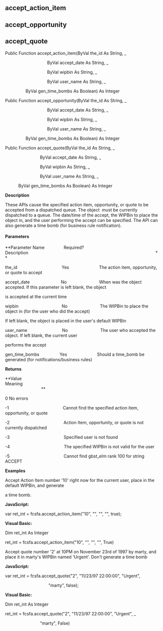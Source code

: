 accept_action_item
------------------

accept_opportunity
------------------

accept_quote
------------

Public Function accept_action_item(ByVal the_id As String, _

                                   ByVal accept_date As String, _

                                   ByVal wipbin As String, _

                                   ByVal user_name As String, _

                 ByVal gen_time_bombs As Boolean) As Integer

Public Function accept_opportunity(ByVal the_id As String, _

                                   ByVal accept_date As String, _

                                   ByVal wipbin As String, _

                                   ByVal user_name As String, _

                 ByVal gen_time_bombs As Boolean) As Integer

Public Function accept_quote(ByVal the_id As String, _

                             ByVal accept_date As String, _

                             ByVal wipbin As String, _

                             ByVal user_name As String, _

           ByVal gen_time_bombs As Boolean) As Integer

**Description**

These APIs cause the specified action item, opportunity, or quote to be accepted from a dispatched queue. The object  must be currently dispatched to a queue. The date/time of the accept, the WIPBin to place the object in, and the user performing the accept can be specified. The API can also generate a time bomb (for business rule notification).

#### Parameters

**Parameter Name                Required?             Description                                                                                                          **

the_id                                     Yes                         The action item, opportunity, or quote to accept

accept_date                          No                           When was the object accepted. If this parameter is left blank, the object

is accepted at the current time

wipbin                                    No                           The WIPBin to place the object in (for the user who did the accept)

If left blank, the object is placed in the user's default WIPBin

user_name                             No                           The user who accepted the object. If left blank, the current user

performs the accept

gen_time_bombs                 Yes                         Should a time_bomb be generated (for notifications/business rules)

**Returns**

**Value                                     Meaning                                                                                                                                               **

0 No errors

-1                                             Cannot find the specified action item, opportunity, or quote

-2                                             Action Item, opportunity, or quote is not currently dispatched

-3                                             Specified user is not found

-4                                             The specified WIPBin is not valid for the user

-5                                             Cannot find gbst_elm rank 100 for string ACCEPT

**Examples**

 Accept Action Item number '10' right now for the current user, place in the default WIPBin, and generate

a time bomb.

**JavaScript:**

var ret_int = fcsfa.accept_action_item("10", "", "", "", true);

**Visual Basic:**

Dim ret_int As Integer

ret_int = fcsfa.accept_action_item("10", "", "", "", True)

 Accept quote number '2' at 10PM on November 23rd of 1997 by marty, and place it in marty's WIPBin named 'Urgent'. Don't generate a time bomb

**JavaScript:**

var ret_int = fcsfa.accept_quote("2", "11/23/97 22:00:00", "Urgent",

                                    "marty", false);

**Visual Basic:**

Dim ret_int As Integer

ret_int = fcsfa.accept_quote("2", "11/23/97 22:00:00", "Urgent", _

                             "marty", False)